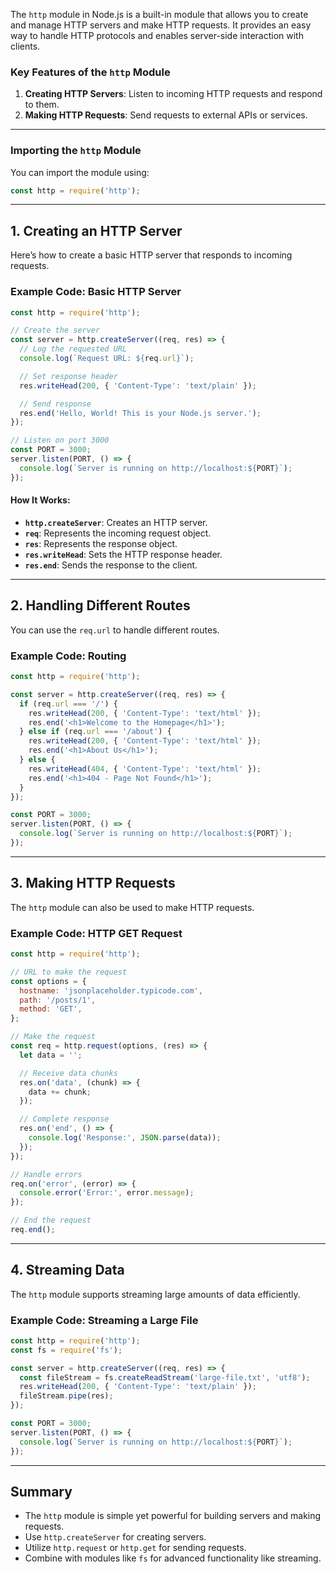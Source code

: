 

The `http` module in Node.js is a built-in module that allows you to create and manage HTTP servers and make HTTP requests. It provides an easy way to handle HTTP protocols and enables server-side interaction with clients.

### Key Features of the `http` Module
1. **Creating HTTP Servers**: Listen to incoming HTTP requests and respond to them.
2. **Making HTTP Requests**: Send requests to external APIs or services.

---

### Importing the `http` Module
You can import the module using:
```javascript
const http = require('http');
```

---

## 1. **Creating an HTTP Server**

Here’s how to create a basic HTTP server that responds to incoming requests.

### Example Code: Basic HTTP Server
```javascript
const http = require('http');

// Create the server
const server = http.createServer((req, res) => {
  // Log the requested URL
  console.log(`Request URL: ${req.url}`);

  // Set response header
  res.writeHead(200, { 'Content-Type': 'text/plain' });

  // Send response
  res.end('Hello, World! This is your Node.js server.');
});

// Listen on port 3000
const PORT = 3000;
server.listen(PORT, () => {
  console.log(`Server is running on http://localhost:${PORT}`);
});
```

#### How It Works:
- **`http.createServer`**: Creates an HTTP server.
- **`req`**: Represents the incoming request object.
- **`res`**: Represents the response object.
- **`res.writeHead`**: Sets the HTTP response header.
- **`res.end`**: Sends the response to the client.

---

## 2. **Handling Different Routes**

You can use the `req.url` to handle different routes.

### Example Code: Routing
```javascript
const http = require('http');

const server = http.createServer((req, res) => {
  if (req.url === '/') {
    res.writeHead(200, { 'Content-Type': 'text/html' });
    res.end('<h1>Welcome to the Homepage</h1>');
  } else if (req.url === '/about') {
    res.writeHead(200, { 'Content-Type': 'text/html' });
    res.end('<h1>About Us</h1>');
  } else {
    res.writeHead(404, { 'Content-Type': 'text/html' });
    res.end('<h1>404 - Page Not Found</h1>');
  }
});

const PORT = 3000;
server.listen(PORT, () => {
  console.log(`Server is running on http://localhost:${PORT}`);
});
```

---

## 3. **Making HTTP Requests**

The `http` module can also be used to make HTTP requests.

### Example Code: HTTP GET Request
```javascript
const http = require('http');

// URL to make the request
const options = {
  hostname: 'jsonplaceholder.typicode.com',
  path: '/posts/1',
  method: 'GET',
};

// Make the request
const req = http.request(options, (res) => {
  let data = '';

  // Receive data chunks
  res.on('data', (chunk) => {
    data += chunk;
  });

  // Complete response
  res.on('end', () => {
    console.log('Response:', JSON.parse(data));
  });
});

// Handle errors
req.on('error', (error) => {
  console.error('Error:', error.message);
});

// End the request
req.end();
```

---

## 4. **Streaming Data**

The `http` module supports streaming large amounts of data efficiently.

### Example Code: Streaming a Large File
```javascript
const http = require('http');
const fs = require('fs');

const server = http.createServer((req, res) => {
  const fileStream = fs.createReadStream('large-file.txt', 'utf8');
  res.writeHead(200, { 'Content-Type': 'text/plain' });
  fileStream.pipe(res);
});

const PORT = 3000;
server.listen(PORT, () => {
  console.log(`Server is running on http://localhost:${PORT}`);
});
```

---

## Summary

- The `http` module is simple yet powerful for building servers and making requests.
- Use `http.createServer` for creating servers.
- Utilize `http.request` or `http.get` for sending requests.
- Combine with modules like `fs` for advanced functionality like streaming.